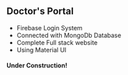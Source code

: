 ## Doctor's Portal

* Firebase Login System
* Connected with MongoDb Database 
* Complete Full stack website
* Using Material UI

#### Under Construction!
